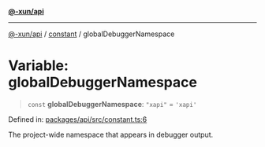 [**@-xun/api**](../../README.md)

***

[@-xun/api](../../README.md) / [constant](../README.md) / globalDebuggerNamespace

# Variable: globalDebuggerNamespace

> `const` **globalDebuggerNamespace**: `"xapi"` = `'xapi'`

Defined in: [packages/api/src/constant.ts:6](https://github.com/Xunnamius/api-utils/blob/f159b4026fbac8d4de769d2a9e8cfaddf85d9e96/packages/api/src/constant.ts#L6)

The project-wide namespace that appears in debugger output.
